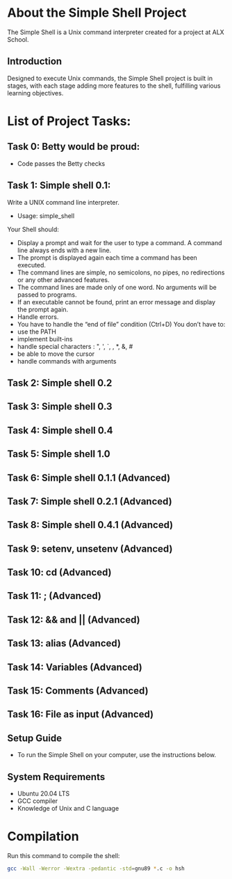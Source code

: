 # About the Simple Shell Project
The Simple Shell is a Unix command interpreter created for a project at ALX School.

## Introduction
Designed to execute Unix commands, the Simple Shell project is built in stages, with each stage adding more features to the shell, fulfilling various learning objectives.

# List of Project Tasks:

## Task 0: Betty would be proud:
- Code passes the Betty checks

## Task 1: Simple shell 0.1:
Write a UNIX command line interpreter.
- Usage: simple_shell

Your Shell should:
- Display a prompt and wait for the user to type a command. A command line always ends with a new  line.
- The prompt is displayed again each time a command has been executed.
- The command lines are simple, no semicolons, no pipes, no redirections or any other advanced features.
- The command lines are made only of one word. No arguments will be passed to programs.
- If an executable cannot be found, print an error message and display the prompt again.
- Handle errors.
- You have to handle the “end of file” condition (Ctrl+D)
You don’t have to:
- use the PATH
- implement built-ins
- handle special characters : ", ', `, \, *, &, #
- be able to move the cursor
- handle commands with arguments

## Task 2: Simple shell 0.2
## Task 3: Simple shell 0.3
## Task 4: Simple shell 0.4
## Task 5: Simple shell 1.0
## Task 6: Simple shell 0.1.1 (Advanced)
## Task 7: Simple shell 0.2.1 (Advanced)
## Task 8: Simple shell 0.4.1 (Advanced)
## Task 9: setenv, unsetenv (Advanced)
## Task 10: cd (Advanced)
## Task 11: ; (Advanced)
## Task 12: && and || (Advanced)
## Task 13: alias (Advanced)
## Task 14: Variables (Advanced)
## Task 15: Comments (Advanced)
## Task 16: File as input (Advanced)

## Setup Guide
- To run the Simple Shell on your computer, use the instructions below.

## System Requirements
- Ubuntu 20.04 LTS
- GCC compiler
- Knowledge of Unix and C language

# Compilation
Run this command to compile the shell:
```bash
gcc -Wall -Werror -Wextra -pedantic -std=gnu89 *.c -o hsh
```